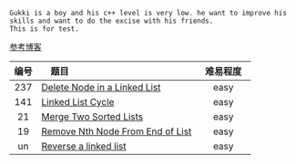     Gukki is a boy and his c++ level is very low. he want to improve his skills and want to do the excise with his friends.
    This is for test.
[参考博客](https://www.cnblogs.com/grandyang/p/4606334.html)

|编号|　题目　|  难易程度　|
|:---:|:------|:------:|
|237| [Delete Node in a Linked List](https://github.com/OrangeJessie/Fighting_Leetcode/blob/master/gukkihao/HdeleteNode.cpp) |easy |
|141| [Linked List Cycle](https://github.com/OrangeJessie/Fighting_Leetcode/blob/master/gukkihao/HHasCycle.cpp) |easy |
|21| [Merge Two Sorted Lists](https://github.com/OrangeJessie/Fighting_Leetcode/blob/master/gukkihao/HmergeTwoLists.cpp)|easy|
|19|[Remove Nth Node From End of List](https://github.com/OrangeJessie/Fighting_Leetcode/blob/master/gukkihao/HremoveNthFromEnd.cpp)|easy|
|un|[Reverse a linked list](https://github.com/OrangeJessie/Fighting_Leetcode/blob/master/gukkihao/HreverseList.cpp)|easy|
